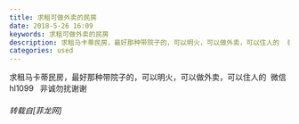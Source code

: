 ```yaml
---
title: 求租可做外卖的民房
date: 2018-5-26 16:09
keywords: 求租可做外卖的民房
description: 求租马卡蒂民房，最好那种带院子的，可以明火，可以做外卖，可以住人的  微信hl1099   非诚勿扰谢谢
categories: used
---
```

<td class="t_f" id="postmessage_1365627">

求租马卡蒂民房，最好那种带院子的，可以明火，可以做外卖，可以住人的  微信hl1099   非诚勿扰谢谢</td>
###### 转载自[菲龙网]